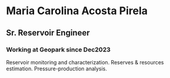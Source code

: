 # Maria Carolina Acosta Pirela
## Sr. Reservoir Engineer
###  Working at Geopark since Dec2023
Reservoir monitoring and characterization. Reserves & resources estimation. Pressure-production analysis.
